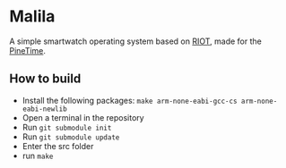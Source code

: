 # Malila

A simple smartwatch operating system based on [RIOT](https://www.riot-os.org/), made for the [PineTime](https://www.pine64.org/pinetime/).

## How to build

- Install the following packages: `make arm-none-eabi-gcc-cs arm-none-eabi-newlib`
- Open a terminal in the repository
- Run `git submodule init`
- Run `git submodule update`
- Enter the src folder
- run `make`
